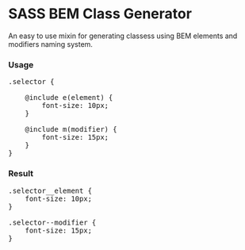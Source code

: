 # SASS BEM Class Generator

An easy to use mixin for generating classess using BEM elements and modifiers naming system.

<h3>Usage</h3>

<pre>
.selector {

	@include e(element) {
		font-size: 10px;
	}

	@include m(modifier) {
		font-size: 15px;
	}
}
</pre>

<h3>Result</h3>

<pre>
.selector__element {
	font-size: 10px;
}

.selector--modifier {
	font-size: 15px;
}
</pre>
